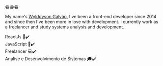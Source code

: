 :grin::grin::grin:

My name's <a href="https://www.linkedin.com/in/jos%C3%A9-wylddyson-galv%C3%A3o-3b6365132/">Wylddyson Galvão</a>, I've been a front-end developer since 2014 and since then I've been more in love with development.
I currently work as a freelancer and study systems analysis and development.

ReactJs :rocket::heavy_check_mark:
<br>
JavaScript :rocket::heavy_check_mark:
<br>
Freelancer :computer::heavy_check_mark:
<br>
Análise e Desenvolvimento de Sistemas :mortar_board::heavy_check_mark:
<br>

<!--
**wylddysongalvao/wylddysongalvao** is a ✨ _special_ ✨ repository because its `README.md` (this file) appears on your GitHub profile.

Here are some ideas to get you started:

- 🔭 I’m currently working on ...
- 🌱 I’m currently learning ...
- 👯 I’m looking to collaborate on ...
- 🤔 I’m looking for help with ...
- 💬 Ask me about ...
- 📫 How to reach me: ...
- 😄 Pronouns: ...
- ⚡ Fun fact: ...
-->
